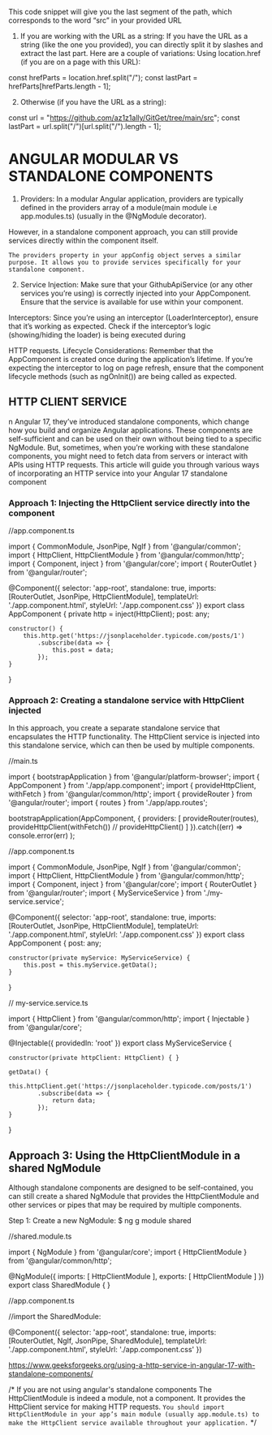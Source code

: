 This code snippet will give you the last segment of the path, which corresponds to the word “src” in your provided URL

1. If you are working with the URL as a string: If you have the URL as a string (like the one you provided), you can directly split it by slashes and extract the last part. Here are a couple of variations:
Using location.href (if you are on a page with this URL):

const hrefParts = location.href.split("/");
const lastPart = hrefParts[hrefParts.length - 1];

2. Otherwise (if you have the URL as a string):

const url = "https://github.com/az1z1ally/GitGet/tree/main/src";
const lastPart = url.split("/")[url.split("/").length - 1];

# ANGULAR MODULAR VS STANDALONE COMPONENTS
1. Providers:
In a modular Angular application, providers are typically defined in the providers array of a module(main module i.e app.modules.ts) (usually in the @NgModule decorator).

However, in a standalone component approach, you can still provide services directly within the component itself.

`The providers property in your appConfig object serves a similar purpose. It allows you to provide services specifically for your standalone component.`

2. Service Injection:
Make sure that your GithubApiService (or any other services you’re using) is correctly injected into your AppComponent.
Ensure that the service is available for use within your component.

Interceptors:
Since you’re using an interceptor (LoaderInterceptor), ensure that it’s working as expected.
Check if the interceptor’s logic (showing/hiding the loader) is being executed during 

HTTP requests.
Lifecycle Considerations:
Remember that the AppComponent is created once during the application’s lifetime.
If you’re expecting the interceptor to log on page refresh, ensure that the component lifecycle methods (such as ngOnInit()) are being called as expected.


## HTTP CLIENT SERVICE
n Angular 17, they’ve introduced standalone components, which change how you build and organize Angular applications. These components are self-sufficient and can be used on their own without being tied to a specific NgModule. But, sometimes, when you’re working with these standalone components, you might need to fetch data from servers or interact with APIs using HTTP requests. This article will guide you through various ways of incorporating an HTTP service into your Angular 17 standalone component

### Approach 1: Injecting the HttpClient service directly into the component
//app.component.ts

import { CommonModule, JsonPipe, NgIf } from '@angular/common';
import { HttpClient, HttpClientModule } from '@angular/common/http';
import { Component, inject } from '@angular/core';
import { RouterOutlet } from '@angular/router';

@Component({
    selector: 'app-root',
    standalone: true,
    imports: [RouterOutlet, JsonPipe, HttpClientModule],
    templateUrl: './app.component.html',
    styleUrl: './app.component.css'
})
export class AppComponent {
    private http = inject(HttpClient);
    post: any;

    constructor() {
        this.http.get('https://jsonplaceholder.typicode.com/posts/1')
            .subscribe(data => {
                this.post = data;
            });
    }
}


### Approach 2: Creating a standalone service with HttpClient injected
In this approach, you create a separate standalone service that encapsulates the HTTP functionality. The HttpClient service is injected into this standalone service, which can then be used by multiple components.

//main.ts

import { bootstrapApplication } from '@angular/platform-browser';
import { AppComponent } from './app/app.component';
import { provideHttpClient, withFetch } from '@angular/common/http';
import { provideRouter } from '@angular/router';
import { routes } from './app/app.routes';

bootstrapApplication(AppComponent, {
    providers: [
        provideRouter(routes),
        provideHttpClient(withFetch()) // provideHttpClient()
    ]
}).catch((err) =>
    console.error(err)
);


//app.component.ts

import { CommonModule, JsonPipe, NgIf } from '@angular/common';
import { HttpClient, HttpClientModule } from '@angular/common/http';
import { Component, inject } from '@angular/core';
import { RouterOutlet } from '@angular/router';
import { MyServiceService } from './my-service.service';

@Component({
    selector: 'app-root',
    standalone: true,
    imports: [RouterOutlet, JsonPipe, HttpClientModule],
    templateUrl: './app.component.html',
    styleUrl: './app.component.css'
})
export class AppComponent {
    post: any;

    constructor(private myService: MyServiceService) {
        this.post = this.myService.getData();
    }
}


// my-service.service.ts

import { HttpClient } from '@angular/common/http';
import { Injectable } from '@angular/core';

@Injectable({
    providedIn: 'root'
})
export class MyServiceService {

    constructor(private httpClient: HttpClient) { }

    getData() {
        this.httpClient.get('https://jsonplaceholder.typicode.com/posts/1')
            .subscribe(data => {
                return data;
            });
    }
}

## Approach 3: Using the HttpClientModule in a shared NgModule

Although standalone components are designed to be self-contained, you can still create a shared NgModule that provides the HttpClientModule and other services or pipes that may be required by multiple components.

Step 1: Create a new NgModule:
$ ng g module shared

//shared.module.ts

import { NgModule } from '@angular/core';
import { HttpClientModule } from '@angular/common/http';

@NgModule({
    imports: [
        HttpClientModule
    ],
    exports: [
        HttpClientModule
    ]
})
export class SharedModule { }


//app.component.ts

//import the SharedModule:

@Component({
    selector: 'app-root',
    standalone: true,
    imports: [RouterOutlet, NgIf, JsonPipe, SharedModule],
    templateUrl: './app.component.html',
    styleUrl: './app.component.css'
})

https://www.geeksforgeeks.org/using-a-http-service-in-angular-17-with-standalone-components/

/* If you are not using angular's standalone components
  The HttpClientModule is indeed a module, not a component. It provides the HttpClient service for making HTTP requests.
`You should import HttpClientModule in your app’s main module (usually app.module.ts) to make the HttpClient service available throughout your application.`
*/
